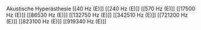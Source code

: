 Akustische Hyperästhesie
[[40 Hz (E)]]
[[240 Hz (E)]]
[[570 Hz (E)]]
[[17500 Hz (E)]]
[[86530 Hz (E)]]
[[132750 Hz (E)]]
[[342510 Hz (E)]]
[[721200 Hz (E)]]
[[823100 Hz (E)]]
[[919340 Hz (E)]]